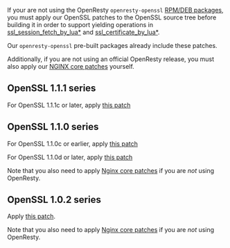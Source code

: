 <!---
    @title         OpenSSL patches by OpenResty
    @creator       Yichun Zhang
--->

If your are not using the OpenResty `openresty-openssl` [RPM/DEB
packages](linux-packages.html), you must apply our OpenSSL patches to the
OpenSSL source tree before building it in order to support yielding operations
in
[ssl_session_fetch_by_lua*](https://github.com/openresty/lua-nginx-module#ssl_session_fetch_by_lua_block)
and
[ssl_certificate_by_lua*](https://github.com/openresty/lua-nginx-module#ssl_certificate_by_lua_block).

Our `openresty-openssl` pre-built packages already include these patches.

Additionally, if you are not using an official OpenResty release, you must also
apply our [NGINX core patches](nginx-ssl-patches.html) yourself.

OpenSSL 1.1.1 series
--------------------

For OpenSSL 1.1.1c or later, apply [this patch](https://raw.githubusercontent.com/openresty/openresty/master/patches/openssl-1.1.1c-sess_set_get_cb_yield.patch)

OpenSSL 1.1.0 series
--------------------

For OpenSSL 1.1.0c or earlier, apply [this patch](https://raw.githubusercontent.com/openresty/openresty/master/patches/openssl-1.1.0c-sess_set_get_cb_yield.patch)

For OpenSSL 1.1.0d or later, apply [this patch](https://raw.githubusercontent.com/openresty/openresty/master/patches/openssl-1.1.0d-sess_set_get_cb_yield.patch)

Note that you also need to apply [Nginx core patches](nginx-ssl-patches.html) if you are *not* using OpenResty.

OpenSSL 1.0.2 series
--------------------

Apply [this patch](https://raw.githubusercontent.com/openresty/openresty/master/patches/openssl-1.0.2h-sess_set_get_cb_yield.patch).

Note that you also need to apply [Nginx core patches](nginx-ssl-patches.html) if you are *not* using OpenResty.
